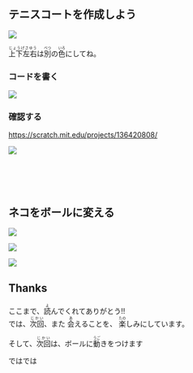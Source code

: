 

## テニスコートを作成しよう

![](v000.png)

<ruby>上下左右<rt>じょうげさゆう</rt><ruby>は<ruby>別<rt>べつ</rt></ruby>の<ruby>色<rt>いろ</rt></ruby>にしてね。


### コードを書く

![](v001.png)


### 確認する　
https://scratch.mit.edu/projects/136420808/

![](v002.png)



　　　


　


## ネコをボールに変える
![](v101.png)

![](v102.png)

![](v103.png)




## Thanks
<div>
ここまで、<ruby>読<rt>よ</rt></ruby>んでくれてありがとう!!
</div>
<div>
では、<ruby>次回<rt>じかい</rt><ruby>、また
<ruby>会<rt>あ</rt></ruby>えることを、
<ruby>楽<rt>たの</rt></ruby>しみにしています。
</div>

そして、<ruby>次回<rt>じかい</rt></ruby>は、ボールに<ruby>動<rt>うご</rt></ruby>きをつけます

<div>
ではでは
</div>
